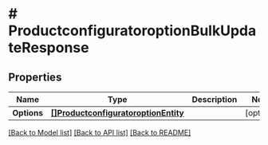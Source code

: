 # # ProductconfiguratoroptionBulkUpdateResponse


## Properties 


Name | Type | Description | Notes
------------ | ------------- | ------------- | -------------
**Options**| [**[]ProductconfiguratoroptionEntity**](ProductconfiguratoroptionEntity.md) |   | [optional]


[[Back to Model list]](../../README.md#models) [[Back to API list]](../../README.md#endpoints) [[Back to README]](../../README.md)

